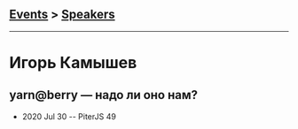 ## [Events](../README.md) > [Speakers](../speakers.md)
---

# Игорь Камышев

## yarn@berry — надо ли оно нам?
- 2020 Jul 30 -- PiterJS 49    
